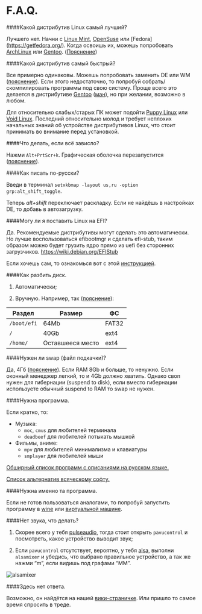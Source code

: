 # F.A.Q.

####Какой дистрибутив Linux самый лучший?

Лучшего нет. Начни с [Linux Mint](http://mintlinux.ru/), [OpenSuse](https://ru.opensuse.org) или [Fedora] (https://getfedora.org/).  Когда освоишь их, можешь попробовать [ArchLinux](https://www.archlinux.org) или [Gentoo](https://gentoo.org/). ([Пояснение](https://github.com/for2ch/Linux-F.A.Q/blob/master/resources/documets/%D0%94%D0%B8%D1%81%D1%82%D1%80%D0%B8%D0%B1%D1%83%D1%82%D0%B8%D0%B2%D1%8B.md))

####Какой дистрибутив самый быстрый?

Все примерно одинаковы. Можешь попробовать заменить DE или WM ([пояснение](https://github.com/for2ch/Linux-F.A.Q/blob/master/resources/documets/%D0%9E%20DE%20%D0%B8%20WM.md)). Если этого недостаточно, то попробуй собрать/скомпилировать программы под свою систему. Проще всего это делается в дистрибутиве [Gentoo](https://www.gentoo.org/) ([ман](https://github.com/for2ch/Linux-F.A.Q/blob/master/resources/documets/Gentoo.md)), но при желании, возможно в любом.

Для относительно слабых/старых ПК может подойти [Puppy Linux](http://puppylinux.org/main/Overview%20and%20Getting%20Started.htm) или [Void Linux](http://www.voidlinux.eu/). Последний относительно молод и требует неплохих начальных знаний об устройстве дистрибутивов Linux, что стоит принимать во внимание  перед установкой.

####Что делать, если всё зависло?

Нажми `Alt+PrtScr+k`. Графическая оболочка перезапустится ([пояснение](https://github.com/for2ch/Linux-F.A.Q/blob/master/resources/documets/Magic%20in%20SysRQ.md)).

####Как писать по-русски?

Введи в терминал `setxkbmap -layout us,ru -option grp:alt_shift_toggle`.

Теперь *alt+shift* переключает раскладку. Если не найдёшь в настройках DE, то добавь в автозагрузку.

####Могу ли я поставить Linux на EFI?

Да. Рекомендуемые дистрибутивы могут сделать это автоматически.
Но лучше воспользоваться efibootmgr и сделать efi-stub, таким образом можно будет грузить ядро прямо из uefi без сторонних загрузчиков.
https://wiki.debian.org/EFIStub


Если хочешь сам, то ознакомься вот с этой [инструкцией](https://github.com/for2ch/Linux-F.A.Q/blob/master/resources/documets/%D0%98%D0%BD%D1%81%D1%82%D1%80%D1%83%D0%BA%D1%86%D0%B8%D1%8F%20%D0%BF%D0%BE%20%D1%83%D1%81%D1%82%D0%B0%D0%BD%D0%BE%D0%B2%D0%BA%D0%B5%20%D1%81%20EFI.md).

####Как разбить диск.

1. Автоматически;

2. Вручную. Например, так ([пояснение](https://github.com/for2ch/Linux-F.A.Q/blob/master/resources/documets/%D1%80%D0%B0%D0%B7%D0%BC%D0%B5%D1%82%D0%BA%D0%B0.md)):

| Раздел        | Размер        | ФС          |
| ------------- | ------------- | ----------- |
| `/boot/efi`  | 64Mb  | FAT32
| `/`  | 40Gb  | ext4
| `/home/`  | Оставшееся место  | ext4

####Нужен ли swap (файл подкачки)?

Да, 4Гб ([пояснение](https://github.com/for2ch/Linux-F.A.Q/blob/master/resources/documets/swap.md)).
Если RAM 8Gb и больше, то ненужно. Если оконный менеджер легкий, то и 4Gb должно хватить.
Однако своп нужен для гибернации (suspend to disk), если вместо гибернации используете обычный suspend to RAM то swap не нужен.

####Нужна программа.

Если кратко, то:

* Музыка:
  * `moc`, `cmus` для любителей терминала
  * `deadbeef` для любителей потыкать мышкой
* Фильмы, аниме:
  * `mpv` для любителей минимализма и клавиатуры
  * `smplayer` для любителей мыши

[Обширный список программ с описаниями на русском языке.](https://wiki.archlinux.org/index.php/List_of_applications_(%D0%A0%D1%83%D1%81%D1%81%D0%BA%D0%B8%D0%B9))

[Список альтернатив всяческому софту.](https://alternativeto.net/)

####Нужна именно та программа.

Если не готов пользоваться аналогами, то попробуй запустить программу в [wine](https://ru.wikipedia.org/wiki/Wine) или [виртуальной машине](https://ru.wikipedia.org/wiki/Виртуальная_машина).

####Нет звука, что делать?

1. Скорее всего у тебя [pulseaudio](https://ru.wikipedia.org/wiki/PulseAudio), тогда стоит открыть `pavucontrol` и посмотреть, какое устройство выводит звук;

2. Если `pavucontrol` отсутствует, вероятно, у тебя [alsa](https://ru.wikipedia.org/wiki/ALSA), выполни `alsamixer` и убедись, что выбрано правильное устройство, а так же нажми “m”, если видишь под графами “MM”.

![alsamixer](https://raw.githubusercontent.com/for2ch/Linux-F.A.Q/master/resources/pictures/alsamixer.png "alsamixer")

####Здесь нет ответа.

Возможно, он найдётся на нашей [вики-страничке](https://github.com/for2ch/Linux-F.A.Q/wiki). Или пришло то самое время спросить в треде.
